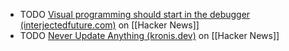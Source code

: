 - TODO [Visual programming should start in the debugger (interjectedfuture.com)](https://news.ycombinator.com/item?id=40968215) on [[Hacker News]]
- TODO [Never Update Anything (kronis.dev)](https://news.ycombinator.com/item?id=41009942) on [[Hacker News]]